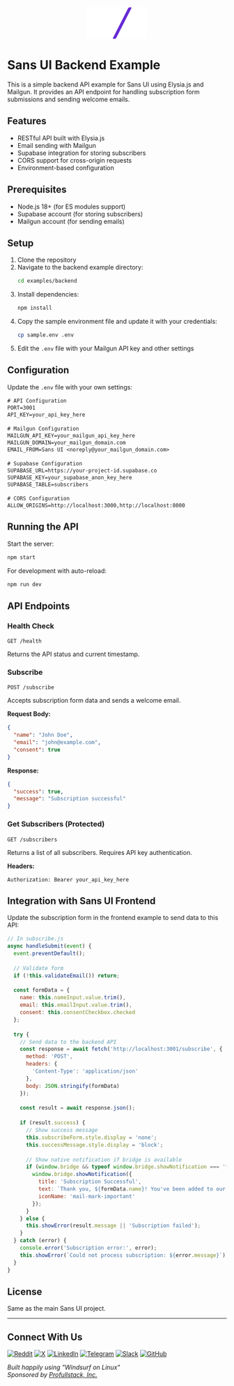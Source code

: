 <p align="center">
  <img src="../../logo.svg" alt="Sans UI Logo" width="138" height="74" />
</p>

# Sans UI Backend Example

This is a simple backend API example for Sans UI using Elysia.js and Mailgun. It provides an API endpoint for handling subscription form submissions and sending welcome emails.

## Features

- RESTful API built with Elysia.js
- Email sending with Mailgun
- Supabase integration for storing subscribers
- CORS support for cross-origin requests
- Environment-based configuration

## Prerequisites

- Node.js 18+ (for ES modules support)
- Supabase account (for storing subscribers)
- Mailgun account (for sending emails)

## Setup

1. Clone the repository
2. Navigate to the backend example directory:
   ```bash
   cd examples/backend
   ```
3. Install dependencies:
   ```bash
   npm install
   ```
4. Copy the sample environment file and update it with your credentials:
   ```bash
   cp sample.env .env
   ```
5. Edit the `.env` file with your Mailgun API key and other settings

## Configuration

Update the `.env` file with your own settings:

```env
# API Configuration
PORT=3001
API_KEY=your_api_key_here

# Mailgun Configuration
MAILGUN_API_KEY=your_mailgun_api_key_here
MAILGUN_DOMAIN=your_mailgun_domain.com
EMAIL_FROM=Sans UI <noreply@your_mailgun_domain.com>

# Supabase Configuration
SUPABASE_URL=https://your-project-id.supabase.co
SUPABASE_KEY=your_supabase_anon_key_here
SUPABASE_TABLE=subscribers

# CORS Configuration
ALLOW_ORIGINS=http://localhost:3000,http://localhost:8000
```

## Running the API

Start the server:

```bash
npm start
```

For development with auto-reload:

```bash
npm run dev
```

## API Endpoints

### Health Check

```
GET /health
```

Returns the API status and current timestamp.

### Subscribe

```
POST /subscribe
```

Accepts subscription form data and sends a welcome email.

**Request Body:**

```json
{
  "name": "John Doe",
  "email": "john@example.com",
  "consent": true
}
```

**Response:**

```json
{
  "success": true,
  "message": "Subscription successful"
}
```

### Get Subscribers (Protected)

```
GET /subscribers
```

Returns a list of all subscribers. Requires API key authentication.

**Headers:**

```
Authorization: Bearer your_api_key_here
```

## Integration with Sans UI Frontend

Update the subscription form in the frontend example to send data to this API:

```javascript
// In subscribe.js
async handleSubmit(event) {
  event.preventDefault();
  
  // Validate form
  if (!this.validateEmail()) return;
  
  const formData = {
    name: this.nameInput.value.trim(),
    email: this.emailInput.value.trim(),
    consent: this.consentCheckbox.checked
  };
  
  try {
    // Send data to the backend API
    const response = await fetch('http://localhost:3001/subscribe', {
      method: 'POST',
      headers: {
        'Content-Type': 'application/json'
      },
      body: JSON.stringify(formData)
    });
    
    const result = await response.json();
    
    if (result.success) {
      // Show success message
      this.subscribeForm.style.display = 'none';
      this.successMessage.style.display = 'block';
      
      // Show native notification if bridge is available
      if (window.bridge && typeof window.bridge.showNotification === 'function') {
        window.bridge.showNotification({
          title: 'Subscription Successful',
          text: `Thank you, ${formData.name}! You've been added to our waitlist.`,
          iconName: 'mail-mark-important'
        });
      }
    } else {
      this.showError(result.message || 'Subscription failed');
    }
  } catch (error) {
    console.error('Subscription error:', error);
    this.showError(`Could not process subscription: ${error.message}`);
  }
}
```

## License

Same as the main Sans UI project.

---

## Connect With Us

[![Reddit](https://img.shields.io/badge/Reddit-FF4500?style=for-the-badge&logo=reddit&logoColor=white)](https://www.reddit.com/r/sans_ui/)
[![X](https://img.shields.io/badge/X-000000?style=for-the-badge&logo=x&logoColor=white)](https://x.com/profullstackinc)
[![LinkedIn](https://img.shields.io/badge/LinkedIn-0077B5?style=for-the-badge&logo=linkedin&logoColor=white)](https://www.linkedin.com/company/profullstackinc)
[![Telegram](https://img.shields.io/badge/Telegram-2CA5E0?style=for-the-badge&logo=telegram&logoColor=white)](https://t.me/+VGCI_sR-guhmNTNh)
[![Slack](https://img.shields.io/badge/Slack-4A154B?style=for-the-badge&logo=slack&logoColor=white)](https://flightclub.profullstack.com)
[![GitHub](https://img.shields.io/badge/GitHub-181717?style=for-the-badge&logo=github&logoColor=white)](https://github.com/profullstack)

*Built happily using "Windsurf on Linux"*  
*Sponsored by [Profullstack, Inc.](https://profullstack.com)*
